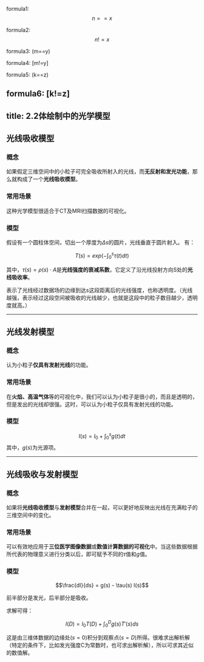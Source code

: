 <script type="text/javascript" async src="https://cdn.mathjax.org/mathjax/latest/MathJax.js?config=TeX-MML-AM_CHTML"> </script>
formula1: $$n==x$$

formula2: $$n!=x$$

formula3: (m==y)

formula4: [m!=y]

formula5: \(k==z\)

formula6: \[k!=z\]
---
title: 2.2体绘制中的光学模型 
---
## 光线吸收模型
### 概念
如果假定三维空间中的小粒子可完全吸收所射入的光线，而**无反射和发光功能**，那么就构成了一个**光线吸收模型**。
### 常用场景
这种光学模型很适合于CT及MRI扫描数据的可视化。
### 模型
假设有一个圆柱体空间，切出一个厚度为$\Delta s$的圆片，光线垂直于圆片射入。
有：

$$T(s)=exp(-\int_0^s \tau(t) dt)$$

其中，$\tau(s)=\rho(s)\cdot A$是**光线强度的衰减系数**，它定义了沿光线投射方向S处的**光线吸收率**。

表示了光线经过数据场的边缘到达s这段距离后的光线强度，也称透明度。（光线越强，表示经过这段空间被吸收的光线越少，也就是这段中的粒子数目越少，透明度就高。）


----------

## 光线发射模型
### 概念
认为小粒子**仅具有发射光线**的功能。
### 常用场景
在**火焰、高温气体**等的可视化中，我们可以认为小粒子是很小的，而且是透明的，但是发出的光线却很强。这时，可以认为小粒子仅具有发射光线的功能。
### 模型
$$I(s)=I_0 + \int _0 ^s g(t) dt$$
其中，$g(s)$为光源项。


----------


## 光线吸收与发射模型
### 概念
如果将**光线吸收模型**与**发射模型**合并在一起，可以更好地反映出光线在充满粒子的三维空间中的变化。
### 常用场景
可以有效地应用于**三位医学图像数据**或**数值计算数据的可视化**中。当这些数据根据所代表的物理意义进行分类以后，即可赋予不同的$\tau$值和$g$值。
### 模型

$$\frac{dI}{ds} = g(s) - \tau(s) I(s)$$

前半部分是发光，后半部分是吸收。

求解可得：

$$I(D) = I_0 T(D) + \int_0^Dg(s)T'(s)ds$$

这是由三维体数据的边缘处$(s=0)$积分到观察点$(s=D)$所得。很难求出解析解（特定的条件下，比如发光强度C为常数时，也可求出解析解），所以可求其近似的数值解。


